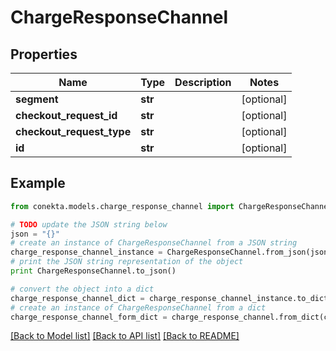 # ChargeResponseChannel


## Properties
Name | Type | Description | Notes
------------ | ------------- | ------------- | -------------
**segment** | **str** |  | [optional] 
**checkout_request_id** | **str** |  | [optional] 
**checkout_request_type** | **str** |  | [optional] 
**id** | **str** |  | [optional] 

## Example

```python
from conekta.models.charge_response_channel import ChargeResponseChannel

# TODO update the JSON string below
json = "{}"
# create an instance of ChargeResponseChannel from a JSON string
charge_response_channel_instance = ChargeResponseChannel.from_json(json)
# print the JSON string representation of the object
print ChargeResponseChannel.to_json()

# convert the object into a dict
charge_response_channel_dict = charge_response_channel_instance.to_dict()
# create an instance of ChargeResponseChannel from a dict
charge_response_channel_form_dict = charge_response_channel.from_dict(charge_response_channel_dict)
```
[[Back to Model list]](../README.md#documentation-for-models) [[Back to API list]](../README.md#documentation-for-api-endpoints) [[Back to README]](../README.md)



